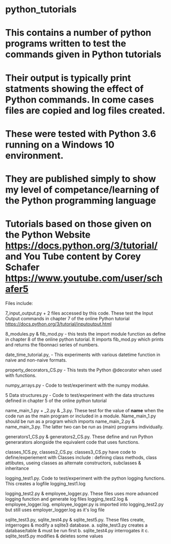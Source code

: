 # python_tutorials

# This contains a number of python programs written to test the commands given in Python tutorials
# Their output is typically print statments showing the effect of Python commands. In come cases files are copied and log files created. 
# These were tested with Python 3.6 running on a Windows 10 environment.
# They are published simply to show my level of competance/learning of the Python programming language
# Tutorials based on those given on the Python Website https://docs.python.org/3/tutorial/ and You Tube content by Corey Schafer https://www.youtube.com/user/schafer5

Files include:

7_input_output.py + 2 files accessed by this code. These test the Input Output commands in chapter 7 of the online Python tutorial https://docs.python.org/3/tutorial/inputoutput.html

8_modules.py & fib_mod.py - this tests the import module function as define in chapter 8 of the online python tutorial.
It imports fib_mod.py which prints and returns the fibonnaci series of numbers.

date_time_tutorial.py, -  This experiments with various datetime function in naive and non-naive formats.

property_decorators_CS.py - This tests the Python @decorator when used with functions.

numpy_arrays.py - Code to test/experiment with the numpy moduke. 

5 Data structures.py - Code to test/experiment with the data structures defined in chapter 5 of the online python tutorial

name_main_1.py + _2.py & _3.py. These test for the value of __name__ when the code run as the main program or included in a module. Name_main_1.py should be run as a program which imports name_main_2.py & name_main_3.py. The latter two can be run as (main) programs individually. 

generators1_CS.py & generators2_CS.py. These define and run Python generarators alongside the equivalent code that uses functions.

classes_1CS.py, classes2_CS.py. classes3_CS.py have code to define/experiement with Classes include : defining class methods, class attibutes, useing classes as alternate constructors, subclasses & inheritance

logging_test1.py. Code to test/experiment with the python logging functions. This creates a logfile logging_test1.log

logging_test2.py & employee_logger.py. These files uses more advanced logging function and generate log files logging_test2.log & employee_logger.log. 
employee_logger.py is imported into logging_test2.py but still uses employer_logger.log as it's log file

sqlite_test3.py, sqlite_test4.py & sqlite_test5.py. These files create, intgerroges & modify a sqlite3 database.
a. sqlite_test3.py creates a database/table & must be run first
b. sqlite_test4.py interrogates it
c. sqlite_test5.py modifies & deletes some values
